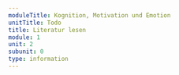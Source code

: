 ```yaml
---
moduleTitle: Kognition, Motivation und Emotion
unitTitle: Todo
title: Literatur lesen
module: 1
unit: 2
subunit: 0
type: information
---
```


